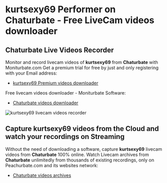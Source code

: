 # kurtsexy69 Performer on Chaturbate - Free LiveCam videos downloader

## Chaturbate Live Videos Recorder

Monitor and record livecam videos of **kurtsexy69** from **Chaturbate** with Moniturbate.com
Get a premium trial for free by just and only registering with your Email address:
* [kurtsexy69 Premium videos downloader](https://moniturbate.com/request-demo-licence-key.html)

Free livecam videos downloader - Moniturbate Software:
* [Chaturbate videos downloader](https://moniturbate.com/moniturbate-download-software.html)

![kurtsexy69 livecam videos recorder](https://peachurnet.com/templates/moniturbate-software.png)


## Capture kurtsexy69 videos from the Cloud and watch your recordings on Streaming

Without the need of downloading a software, capture **kurtsexy69** livecam videos from **Chaturbate** 100% online.
Watch Livecam archives from **Chaturbate** unlimitedly from thousands of existing recordings, only on Peachurbate.com and its websites network:
* [Chaturbate videos archives](https://peachurnet.com/)